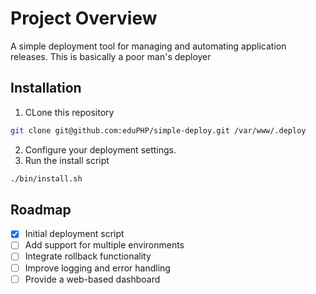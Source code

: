# Project Overview

A simple deployment tool for managing and automating application releases. This is basically a poor man's deployer

## Installation

1. CLone this repository
```bash
git clone git@github.com:eduPHP/simple-deploy.git /var/www/.deploy
```
2. Configure your deployment settings.
3. Run the install script
```bash
./bin/install.sh
```


## Roadmap

- [x] Initial deployment script
- [ ] Add support for multiple environments
- [ ] Integrate rollback functionality
- [ ] Improve logging and error handling
- [ ] Provide a web-based dashboard
